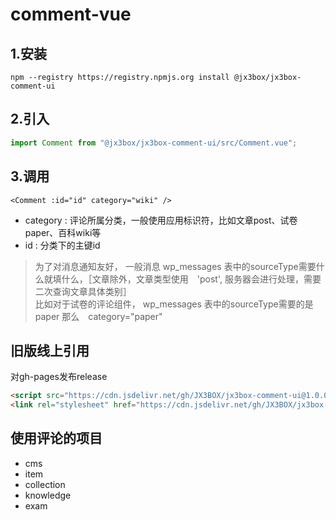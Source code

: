 # comment-vue

## 1.安装
```
npm --registry https://registry.npmjs.org install @jx3box/jx3box-comment-ui
```

## 2.引入

```javascript
import Comment from "@jx3box/jx3box-comment-ui/src/Comment.vue";
```

## 3.调用
```
<Comment :id="id" category="wiki" />
```
+ category : 评论所属分类，一般使用应用标识符，比如文章post、试卷paper、百科wiki等
+ id : 分类下的主键id

> 为了对消息通知友好， 一般消息 wp_messages 表中的sourceType需要什么就填什么，［文章除外，文章类型使用　'post', 服务器会进行处理，需要二次查询文章具体类别］  
比如对于试卷的评论组件， wp_messages 表中的sourceType需要的是 paper 那么　category="paper"  


## 旧版线上引用
对gh-pages发布release
```html
<script src="https://cdn.jsdelivr.net/gh/JX3BOX/jx3box-comment-ui@1.0.0/comment.umd.min.js"></script>
<link rel="stylesheet" href="https://cdn.jsdelivr.net/gh/JX3BOX/jx3box-comment-ui@1.0.0/comment.css" />
```

## 使用评论的项目
+ cms
+ item
+ collection
+ knowledge
+ exam